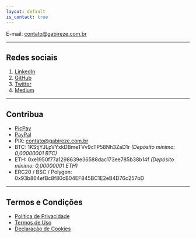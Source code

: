 ```yaml
---
layout: default
is_contact: true
---
```


E-mail: [contato@gabireze.com.br](mailto:contato@gabireze.com.br)

---

## Redes sociais

1. <a href="https://linkedin.com/in/gabireze" target="_blank">LinkedIn</a>
2. <a href="https://github.com/gabireze" target="_blank">GitHub</a>
3. <a href="https://twitter.com/gabireze_" target="_blank">Twitter</a>
4. <a href="https://gabireze.medium.com/" target="_blank">Medium</a>

---

## Contribua

- <a href="https://app.picpay.com/user/gabireze" target="_blank">PicPay</a>
- <a href="https://www.paypal.com/donate/?cmd=_donations&business=S34UMJ23659VY&currency_code=BRL&source=url&Z3JncnB0=" target="_blank">PayPal</a>
- PIX: contato@gabireze.com.br
- BTC: 1KStjYJLpVYxkDBmeTVv9cTP58Nh3ZaD1r *(Depósito mínimo: 0,00000001 BTC)*
- ETH: 0xe1950f77a1298639e36588dac173ee785b38b14f *(Depósito mínimo: 0,00000001 ETH)*
- ERC20 / BSC / Polygon: 0x93b864efBc8f80cB04EF845BC1E2eB4D76c257bD
  
---

## Termos e Condições

- [Política de Privacidade]({{site.url}}/politica-de-privacidade)
- [Termos de Uso]({{site.url}}/termos-de-uso)
- [Declaração de Cookies]({{site.url}}/cookies)
